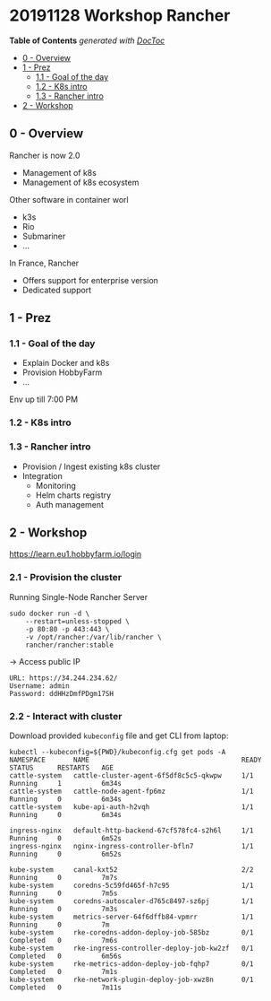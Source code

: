 # 20191128 Workshop Rancher


<!-- START doctoc generated TOC please keep comment here to allow auto update -->
<!-- DON'T EDIT THIS SECTION, INSTEAD RE-RUN doctoc TO UPDATE -->
**Table of Contents**  *generated with [DocToc](https://github.com/thlorenz/doctoc)*

- [0 - Overview](#0---overview)
- [1 - Prez](#1---prez)
  - [1.1 - Goal of the day](#11---goal-of-the-day)
  - [1.2 - K8s intro](#12---k8s-intro)
  - [1.3 - Rancher intro](#13---rancher-intro)
- [2 - Workshop](#2---workshop)

<!-- END doctoc generated TOC please keep comment here to allow auto update -->



## 0 - Overview

Rancher is now 2.0
- Management of k8s
- Management of k8s ecosystem

Other software in container worl
- k3s
- Rio
- Submariner
- ...

In France, Rancher
- Offers support for enterprise version
- Dedicated support



## 1 - Prez

### 1.1 - Goal of the day

* Explain Docker and k8s
* Provision HobbyFarm
* ...

Env up till 7:00 PM


### 1.2 - K8s intro


### 1.3 - Rancher intro

* Provision / Ingest existing k8s cluster
* Integration
    - Monitoring
    - Helm charts registry
    - Auth management



## 2 - Workshop

https://learn.eu1.hobbyfarm.io/login


### 2.1 - Provision the cluster

Running Single-Node Rancher Server

```
sudo docker run -d \
    --restart=unless-stopped \
    -p 80:80 -p 443:443 \
    -v /opt/rancher:/var/lib/rancher \
    rancher/rancher:stable
```

-> Access public IP

```
URL: https://34.244.234.62/
Username: admin
Password: ddHHzDmfPDgm17SH
```


### 2.2 - Interact with cluster

Download provided `kubeconfig` file and get CLI from laptop:

```
kubectl --kubeconfig=${PWD}/kubeconfig.cfg get pods -A              
NAMESPACE       NAME                                      READY   STATUS      RESTARTS   AGE
cattle-system   cattle-cluster-agent-6f5df8c5c5-qkwpw     1/1     Running     1          6m34s
cattle-system   cattle-node-agent-fp6mz                   1/1     Running     0          6m34s
cattle-system   kube-api-auth-h2vqh                       1/1     Running     0          6m34s

ingress-nginx   default-http-backend-67cf578fc4-s2h6l     1/1     Running     0          6m52s
ingress-nginx   nginx-ingress-controller-bfln7            1/1     Running     0          6m52s

kube-system     canal-kxt52                               2/2     Running     0          7m7s
kube-system     coredns-5c59fd465f-h7c95                  1/1     Running     0          7m5s
kube-system     coredns-autoscaler-d765c8497-sz6pj        1/1     Running     0          7m3s
kube-system     metrics-server-64f6dffb84-vpmrr           1/1     Running     0          7m
kube-system     rke-coredns-addon-deploy-job-585bz        0/1     Completed   0          7m6s
kube-system     rke-ingress-controller-deploy-job-kw2zf   0/1     Completed   0          6m56s
kube-system     rke-metrics-addon-deploy-job-fqhp7        0/1     Completed   0          7m1s
kube-system     rke-network-plugin-deploy-job-xwz8n       0/1     Completed   0          7m11s
```



